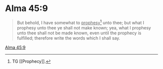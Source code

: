 # Alma 45:9

> But behold, I have somewhat to <u>prophesy</u>[^a] unto thee; but what I prophesy unto thee ye shall not make known; yea, what I prophesy unto thee shall not be made known, even until the prophecy is fulfilled; therefore write the words which I shall say.

[Alma 45:9](https://www.churchofjesuschrist.org/study/scriptures/bofm/alma/45?lang=eng&id=p9#p9)


[^a]: TG [[Prophecy]].
